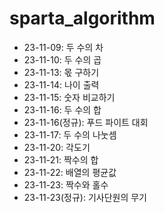 # sparta_algorithm

- 23-11-09: 두 수의 차
- 23-11-10: 두 수의 곱
- 23-11-13: 몫 구하기
- 23-11-14: 나이 출력
- 23-11-15: 숫자 비교하기
- 23-11-16: 두 수의 합
- 23-11-16(정규): 푸드 파이트 대회
- 23-11-17: 두 수의 나눗셈
- 23-11-20: 각도기
- 23-11-21: 짝수의 합
- 23-11-22: 배열의 평균값
- 23-11-23: 짝수와 홀수
- 23-11-23(정규): 기사단원의 무기
